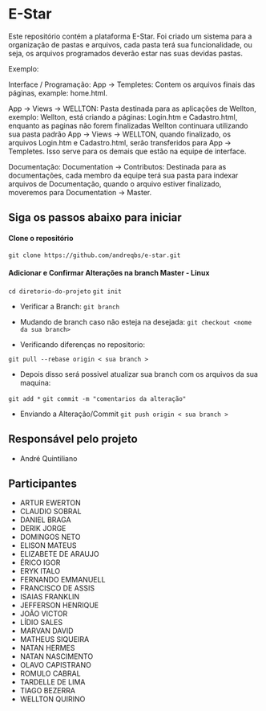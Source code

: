 # E-Star

Este repositório contém a plataforma E-Star. Foi criado um sistema para a organização de pastas e arquivos, cada pasta terá sua funcionalidade, ou seja, os arquivos programados deverão estar nas suas devidas pastas.

Exemplo:

Interface / Programação:
App →  Templetes: Contem os arquivos finais das páginas, example: home.html.

App →  Views → WELLTON: Pasta destinada para as aplicações de Wellton, exemplo: Wellton, está criando a páginas: Login.htm e Cadastro.html, enquanto as paginas não forem finalizadas Wellton continuara utilizando sua pasta padrão App →  Views → WELLTON, quando finalizado, os arquivos  Login.htm e Cadastro.html, serão transferidos para App →  Templetes. Isso serve para os demais que estão na equipe de interface.

Documentação:
Documentation → Contributos: Destinada para as documentações, cada membro da equipe terá sua pasta para indexar arquivos de Documentação, quando o arquivo estiver finalizado, moveremos para Documentation → Master.


## Siga os passos abaixo para iniciar ##

#### Clone o repositório ####
`git clone https://github.com/andreqbs/e-star.git`

#### Adicionar e Confirmar Alterações na branch Master - Linux ####
`cd diretorio-do-projeto`
`git init`

* Verificar a Branch:
`git branch`

* Mudando de branch caso não esteja na desejada:
`git checkout <nome da sua branch>`

* Verificando diferenças no repositorio:

`git pull --rebase origin < sua branch >`

* Depois disso será possivel atualizar sua branch com os arquivos da sua maquina:

`git add *`
`git commit -m "comentarios da alteração"`
* Enviando a Alteração/Commit
`git push origin < sua branch >`

## Responsável pelo projeto ##

* André Quintiliano

## Participantes ##

* ARTUR EWERTON
* CLAUDIO SOBRAL
* DANIEL BRAGA
* DERIK JORGE
* DOMINGOS NETO
* ELISON MATEUS
* ELIZABETE DE ARAUJO
* ÉRICO IGOR
* ERYK ITALO
* FERNANDO EMMANUELL
* FRANCISCO DE ASSIS
* ISAIAS FRANKLIN
* JEFFERSON HENRIQUE
* JOÃO VICTOR
* LÍDIO SALES
* MARVAN DAVID
* MATHEUS SIQUEIRA
* NATAN HERMES
* NATAN NASCIMENTO
* OLAVO CAPISTRANO
* ROMULO CABRAL
* TARDELLE DE LIMA
* TIAGO BEZERRA
* WELLTON QUIRINO
